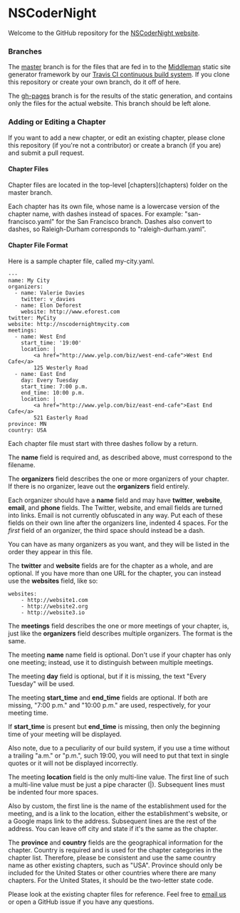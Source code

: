 # NSCoderNight

Welcome to the GitHub repository for the <a href="http://www.nscodernight.com">NSCoderNight website</a>.

<h3>Branches</h3>
The <a href="https://github.com/nscodernight/nscodernight/tree/master">master</a> branch is for the files that are fed in to the <a href="https://middlemanapp.com">Middleman</a> static site generator framework by our <a href="https://travis-ci.org/NSCoderNight/NSCoderNight">Travis CI continuous build system</a>. If you clone this repository or create your own branch, do it off of here.

The <a href="https://github.com/nscodernight/nscodernight/tree/gh-pages">gh-pages</a> branch is for the results of the static generation, and contains only the files for the actual website. This branch should be left alone.

<h3>Adding or Editing a Chapter</h3>
If you want to add a new chapter, or edit an existing chapter, please clone this repository (if you're not a contributor) or create a branch (if you are) and submit a pull request.

<h4>Chapter Files</h4>
Chapter files are located in the top-level [chapters](chapters) folder on the master branch.

Each chapter has its own file, whose name is a lowercase version of the chapter name, with dashes instead of spaces. For example: "san-francisco.yaml" for the San Francisco branch. Dashes also convert to dashes, so Raleigh-Durham corresponds to "raleigh-durham.yaml".

<h4>Chapter File Format</h4>
Here is a sample chapter file, called my-city.yaml.

````
---
name: My City
organizers:
  - name: Valerie Davies
    twitter: v_davies
  - name: Elon Deforest
    website: http://www.eforest.com
twitter: MyCity
website: http://nscodernightmycity.com
meetings:
  - name: West End
    start_time: '19:00'
    location: |
        <a href="http://www.yelp.com/biz/west-end-cafe">West End Cafe</a>
        125 Westerly Road
  - name: East End
	day: Every Tuesday
    start_time: 7:00 p.m.
    end_time: 10:00 p.m.
    location: |
        <a href="http://www.yelp.com/biz/east-end-cafe">East End Cafe</a>
        521 Easterly Road
province: MN
country: USA
````
Each chapter file must start with three dashes follow by a return.

The <B>name</B> field is required and, as described above, must correspond to the filename.

The <B>organizers</B> field describes the one or more organizers of your chapter. If there is no organizer, leave out the <B>organizers</B> field entirely.

Each organizer should have a <B>name</B> field and may have <B>twitter</B>, <B>website</B>, <B>email</B>, and <B>phone</B> fields. The Twitter, website, and email fields are turned into links. Email is not currently obfuscated in any way. Put each of these fields on their own line after the organizers line, indented 4 spaces. For the <I>first</I> field of an organizer, the third space should instead be a dash.

You can have as many organizers as you want, and they will be listed in the order they appear in this file.

The <B>twitter</B> and <B>website</B> fields are for the chapter as a whole, and are optional. If you have more than one URL for the chapter, you can instead use the <B>websites</B> field, like so:

````
websites:
	- http://website1.com
	- http://website2.org
	- http://website3.io
````
The <B>meetings</B> field describes the one or more meetings of your chapter, is, just like the <B>organizers</B> field describes multiple organizers. The format is the same.

The meeting <b>name</b> name field is optional. Don't use if your chapter has only one meeting; instead, use it to distinguish between multiple meetings.

The meeting <b>day</b> field is optional, but if it is missing, the text "Every Tuesday" will be used.

The meeting <b>start_time</b> and <b>end_time</b> fields are optional. If both are missing, "7:00 p.m." and "10:00 p.m." are used, respectively, for your meeting time.

If <b>start_time</b> is present but <b>end_time</b> is missing, then only the beginning time of your meeting will be displayed.

Also note, due to a peculiarity of our build system, if you use a time without a trailing "a.m." or "p.m.", such 19:00, you will need to put that text in single quotes or it will not be displayed incorrectly.

The meeting <b>location</b> field is the only multi-line value. The first line of such a multi-line value must be just a pipe character (|). Subsequent lines must be indented four more spaces. 

Also by custom, the first line is the name of the establishment used for the meeting, and is a link to the location, either the establishment's website, or a Google maps link to the address. Subsequent lines are the rest of the address. You can leave off city and state if it's the same as the chapter.

The <b>province</b> and <b>country</b> fields are the geographical information for the chapter. Country is required and is used for the chapter categories in the chapter list. Therefore, please be consistent and use the same country name as other existing chapters, such as "USA". Province should only be included for the United States or other countries where there are many chapters. For the United States, it should be the two-letter state code.

Please look at the existing chapter files for reference. Feel free to <a href="mailto:nscodernight@gmail.com">email us</a> or open a GitHub issue if you have any questions.